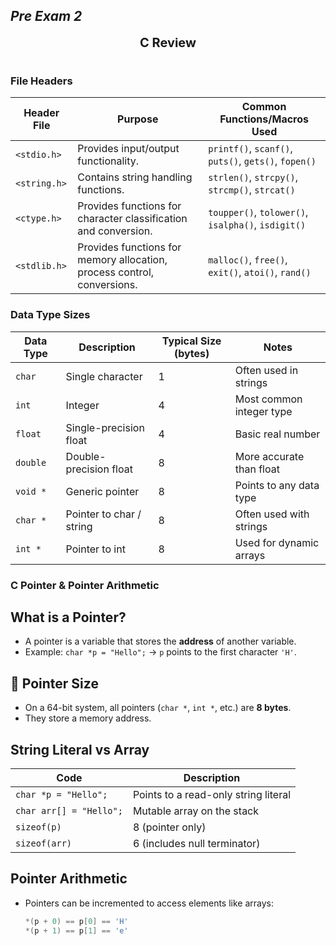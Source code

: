 ## *Pre Exam 2*
<div align="center">
    <strong><span style="font-size: 20px; display: block;">C Review</span></strong>
    <h1> </h1>
</div>

### File Headers
| Header File       | Purpose                                                                 | Common Functions/Macros Used                      |
|-------------------|-------------------------------------------------------------------------|--------------------------------------------------|
| `<stdio.h>`       | Provides input/output functionality.                                    | `printf()`, `scanf()`, `puts()`, `gets()`, `fopen()` |
| `<string.h>`      | Contains string handling functions.                                     | `strlen()`, `strcpy()`, `strcmp()`, `strcat()`   |
| `<ctype.h>`       | Provides functions for character classification and conversion.         | `toupper()`, `tolower()`, `isalpha()`, `isdigit()` |
| `<stdlib.h>`      | Provides functions for memory allocation, process control, conversions. | `malloc()`, `free()`, `exit()`, `atoi()`, `rand()` |

### Data Type Sizes
| Data Type       | Description                     | Typical Size (bytes) | Notes                                  |
|------------------|---------------------------------|-----------------------|----------------------------------------|
| `char`           | Single character                | 1                     | Often used in strings                  |
| `int`            | Integer                         | 4                     | Most common integer type               |
| `float`          | Single-precision float          | 4                     | Basic real number                      |
| `double`         | Double-precision float          | 8                     | More accurate than float               |
| `void *`         | Generic pointer                 | 8                     | Points to any data type                |
| `char *`         | Pointer to char / string        | 8                     | Often used with strings                |
| `int *`          | Pointer to int                  | 8                     | Used for dynamic arrays                |

### C Pointer & Pointer Arithmetic

## What is a Pointer?
- A pointer is a variable that stores the **address** of another variable.
- Example: `char *p = "Hello";` → `p` points to the first character `'H'`.

## 📏 Pointer Size
- On a 64-bit system, all pointers (`char *`, `int *`, etc.) are **8 bytes**.
- They store a memory address.

## String Literal vs Array
| Code                         | Description                          |
|------------------------------|--------------------------------------|
| `char *p = "Hello";`         | Points to a read-only string literal |
| `char arr[] = "Hello";`      | Mutable array on the stack           |
| `sizeof(p)`                  | 8 (pointer only)                     |
| `sizeof(arr)`                | 6 (includes null terminator)         |

## Pointer Arithmetic
- Pointers can be incremented to access elements like arrays:
  ```c
  *(p + 0) == p[0] == 'H'
  *(p + 1) == p[1] == 'e'
